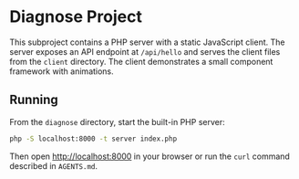 # Diagnose Project

This subproject contains a PHP server with a static JavaScript client. The server exposes an API endpoint at `/api/hello` and serves the client files from the `client` directory. The client demonstrates a small component framework with animations.

## Running

From the `diagnose` directory, start the built-in PHP server:

```bash
php -S localhost:8000 -t server index.php
```

Then open [http://localhost:8000](http://localhost:8000) in your browser or run the `curl` command described in `AGENTS.md`.
